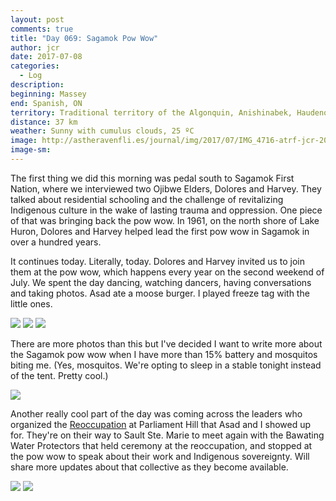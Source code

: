 ```yaml
---
layout: post
comments: true
title: "Day 069: Sagamok Pow Wow"
author: jcr
date: 2017-07-08
categories:
  - Log
description: 
beginning: Massey
end: Spanish, ON
territory: Traditional territory of the Algonquin, Anishinabek, Haudenosaunee, Ojibway, Odawa and Cree
distance: 37 km
weather: Sunny with cumulus clouds, 25 ºC
image: http://astheravenfli.es/journal/img/2017/07/IMG_4716-atrf-jcr-2000-web.jpg
image-sm:
---
```


The first thing we did this morning was pedal south to Sagamok First Nation, where we interviewed two Ojibwe Elders, Dolores and Harvey. They talked about residential schooling and the challenge of revitalizing Indigenous culture in the wake of lasting trauma and oppression. One piece of that was bringing back the pow wow. In 1961, on the north shore of Lake Huron, Dolores and Harvey helped lead the first pow wow in Sagamok in over a hundred years.

It continues today. Literally, today. Dolores and Harvey invited us to join them at the pow wow, which happens every year on the second weekend of July. We spent the day dancing, watching dancers, having conversations and taking photos. Asad ate a moose burger. I played freeze tag with the little ones. 

<img src="http://astheravenfli.es/journal/img/2017/07/IMG_0869-atrf-ac-2000-web.jpg">

<img src="http://astheravenfli.es/journal/img/2017/07/IMG_0879-atrf-ac-2000-web.jpg">

<img src="http://astheravenfli.es/journal/img/2017/07/IMG_0880-atrf-ac-2000-web.jpg">

There are more photos than this but I've decided I want to write more about the Sagamok pow wow when I have more than 15% battery and mosquitos biting me. (Yes, mosquitos. We're opting to sleep in a stable tonight instead of the tent. Pretty cool.)

<img src="http://astheravenfli.es/journal/img/2017/07/IMG_0995-atrf-ac-2000-web.jpg">

Another really cool part of the day was coming across the leaders who organized the <a href="https://www.facebook.com/events/1923800771235696/" target="blank">Reoccupation</a> at Parliament Hill that Asad and I showed up for. They're on their way to Sault Ste. Marie to meet again with the Bawating Water Protectors that held ceremony at the reoccupation, and stopped at the pow wow to speak about their work and Indigenous sovereignty. Will share more updates about that collective as they become available.

<img src="http://astheravenfli.es/journal/img/2017/07/IMG_0929-atrf-ac-2000-web.jpg">

<img src="http://astheravenfli.es/journal/img/2017/07/IMG_4650-atrf-jcr-2000-web.jpg">